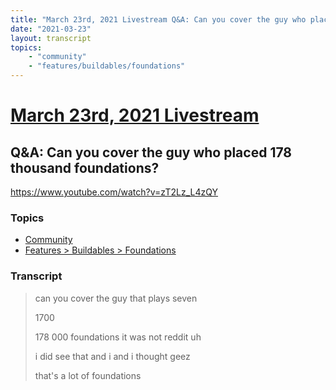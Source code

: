 ```yaml
---
title: "March 23rd, 2021 Livestream Q&A: Can you cover the guy who placed 178 thousand foundations?"
date: "2021-03-23"
layout: transcript
topics:
    - "community"
    - "features/buildables/foundations"
---
```

# [March 23rd, 2021 Livestream](../2021-03-23.md)
## Q&A: Can you cover the guy who placed 178 thousand foundations?
https://www.youtube.com/watch?v=zT2Lz_L4zQY

### Topics
* [Community](../topics/community.md)
* [Features > Buildables > Foundations](../topics/features/buildables/foundations.md)

### Transcript

> can you cover the guy that plays seven
>
> 1700
>
> 178 000 foundations it was not reddit uh
>
> i did see that and i and i thought geez
>
> that's a lot of foundations
